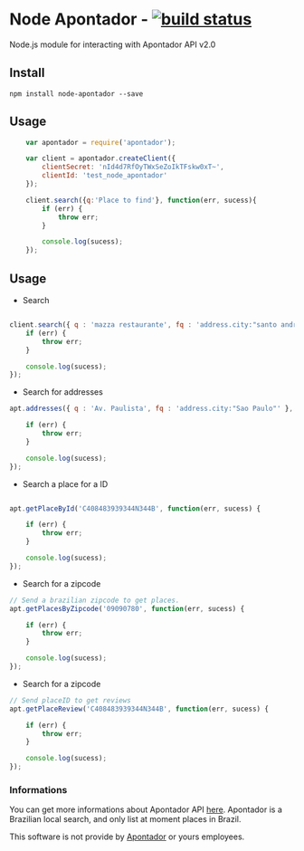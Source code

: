# Node Apontador - [![build status](https://secure.travis-ci.org/flpms/node-apontador.png)](http://travis-ci.org/flpms/node-apontador)

Node.js module for interacting with Apontador API v2.0

## Install

``` Shell
npm install node-apontador --save
```

## Usage

``` Javascript
	var apontador = require('apontador');

	var client = apontador.createClient({
		clientSecret: 'nId4d7RfOyTWxSeZoIkTFskw0xT~',
        clientId: 'test_node_apontador'
	});

	client.search({q:'Place to find'}, function(err, sucess){
		if (err) {
			throw err;
		}

		console.log(sucess);
	});
```
## Usage

* Search

``` Javascript

client.search({ q : 'mazza restaurante', fq : 'address.city:"santo andre"' }, function() {
	if (err) {
		throw err;
	}

	console.log(sucess);
});
```

* Search for addresses

``` Javascript
apt.addresses({ q : 'Av. Paulista', fq : 'address.city:"Sao Paulo"' }, function(err, sucess) {

    if (err) {
        throw err;
    }

    console.log(sucess);
});
```

* Search a place for a ID

``` Javascript

apt.getPlaceById('C408483939344N344B', function(err, sucess) {

    if (err) {
        throw err;
    }

    console.log(sucess);
});

```

* Search for a zipcode

``` Javascript
// Send a brazilian zipcode to get places.
apt.getPlacesByZipcode('09090780', function(err, sucess) {

    if (err) {
        throw err;
    }

    console.log(sucess);
});
```

* Search for a zipcode

``` Javascript
// Send placeID to get reviews
apt.getPlaceReview('C408483939344N344B', function(err, sucess) {

    if (err) {
        throw err;
    }

    console.log(sucess);
});
```

### Informations

You can get more informations about Apontador API [here](https://api.apontador.com.br).
Apontador is a Brazilian local search, and only list at moment places in Brazil.

This software is not provide by [Apontador](http://apontador.com.br) or yours employees.
